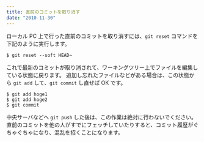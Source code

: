 ```yaml
---
title: 直前のコミットを取り消す
date: "2010-11-30"
---
```


ローカル PC 上で行った直前のコミットを取り消すには、`git reset` コマンドを下記のように実行します。

~~~
$ git reset --soft HEAD~
~~~

これで最新のコミットが取り消されて、ワーキングツリー上でファイルを編集している状態に戻ります。
追加し忘れたファイルなどがある場合は、この状態から `git add` して、`git commit` し直せば OK です。

~~~
$ git add hoge1
$ git add hoge2
$ git commit
~~~

中央サーバなどへ `git push` した後は、この作業は絶対に行わないでください。
直前のコミットを他の人がすでにフェッチしていたりすると、コミット履歴がぐちゃぐちゃになり、混乱を招くことになります。

